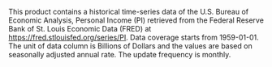 This product contains a historical time-series data of the U.S. Bureau of Economic Analysis, Personal Income (PI) retrieved from the Federal Reserve Bank of St. Louis Economic Data (FRED) at https://fred.stlouisfed.org/series/PI. Data coverage starts from 1959-01-01. The unit of data column is Billions of Dollars and the values are based on seasonally adjusted annual rate. The update frequency is monthly.